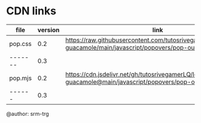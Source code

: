 # CDN links

| file | version | link |
|------|------|------|
| pop.css | 0.2 | https://raw.githubusercontent.com/tutosrivegamerLQ/legendary-guacamole/main/javascript/popovers/pop-ouo.io/pop.css |
|-------| 0.3 | 
| pop.mjs | 0.2 | https://cdn.jsdelivr.net/gh/tutosrivegamerLQ/legendary-guacamole@main/javascript/popovers/pop-ouo.io/pop.mjs |
|------| 0.3 |

@author: srm-trg
